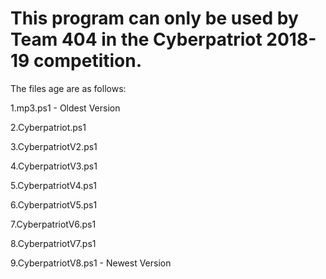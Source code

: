 # This program can only be used by Team 404 in the Cyberpatriot 2018-19 competition.
The files age are as follows:

1.mp3.ps1 - Oldest Version

2.Cyberpatriot.ps1

3.CyberpatriotV2.ps1

4.CyberpatriotV3.ps1

5.CyberpatriotV4.ps1

6.CyberpatriotV5.ps1

7.CyberpatriotV6.ps1

8.CyberpatriotV7.ps1

9.CyberpatriotV8.ps1 - Newest Version

